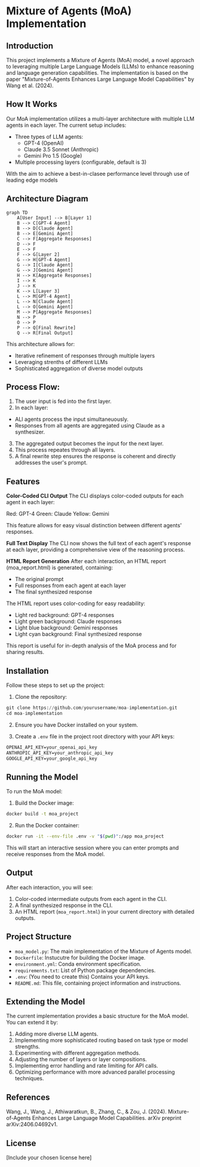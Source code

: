 # Mixture of Agents (MoA) Implementation

## Introduction
This project implements a Mixture of Agents (MoA) model, a novel approach to leveraging multiple Large Language Models (LLMs) to enhance reasoning and language generation capabilities. The implementation is based on the paper "Mixture-of-Agents Enhances Large Language Model Capabilities" by Wang et al. (2024).

## How It Works

Our MoA implementation utilizes a multi-layer architecture with multiple LLM agents in each layer. The current setup includes:

- Three types of LLM agents:
    - GPT-4 (OpenAI)
    - Claude 3.5 Sonnet (Anthropic)
    - Gemini Pro 1.5 (Google)
- Multiple processing layers (configurable, default is 3)

With the aim to achieve a best-in-clasee performance level through use of leading edge models

## Architecture Diagram

```mermaid
graph TD
    A[User Input] --> B[Layer 1]
    B --> C[GPT-4 Agent]
    B --> D[Claude Agent]
    B --> E[Gemini Agent]
    C --> F[Aggregate Responses]
    D --> F
    E --> F
    F --> G[Layer 2]
    G --> H[GPT-4 Agent]
    G --> I[Claude Agent]
    G --> J[Gemini Agent]
    H --> K[Aggregate Responses]
    I --> K
    J --> K
    K --> L[Layer 3]
    L --> M[GPT-4 Agent]
    L --> N[Claude Agent]
    L --> O[Gemini Agent]
    M --> P[Aggregate Responses]
    N --> P
    O --> P
    P --> Q[Final Rewrite]
    Q --> R[Final Output]
```

This architecture allows for:

- Iterative refinement of responses through multiple layers
- Leveraging strenths of different LLMs
- Sophisticated aggregation of diverse model outputs

## Process Flow:

1. The user input is fed into the first layer.
2. In each layer:
 - ALl agents process the input simultaneuously.
 - Responses from all agents are aggregated using Claude as a synthesizer.
3. The aggregated output becomes the input for the next layer.
4. This process repeates through all layers.
5. A final rewrite step ensures the response is coherent and directly addresses the user's prompt.

## Features

**Color-Coded CLI Output**
The CLI displays color-coded outputs for each agent in each layer:

Red: GPT-4
Green: Claude
Yellow: Gemini

This feature allows for easy visual distinction between different agents' responses.

**Full Text Display**
The CLI now shows the full text of each agent's response at each layer, providing a comprehensive view of the reasoning process.

**HTML Report Generation**
After each interaction, an HTML report (moa_report.html) is generated, containing:

- The original prompt
- Full responses from each agent at each layer
- The final synthesized response

The HTML report uses color-coding for easy readability:

- Light red background: GPT-4 responses
- Light green background: Claude responses
- Light blue background: Gemini responses
- Light cyan background: Final synthesized response

This report is useful for in-depth analysis of the MoA process and for sharing results.

## Installation
Follow these steps to set up the project:

1. Clone the repository:
```python
git clone https://github.com/yourusername/moa-implementation.git
cd moa-implementation
```

2. Ensure you have Docker installed on your system.

3. Create a `.env` file in the project root directory with your API keys:
```markdown
OPENAI_API_KEY=your_openai_api_key
ANTHROPIC_API_KEY=your_anthropic_api_key
GOOGLE_API_KEY=your_google_api_key
```

## Running the Model
To run the MoA model:

1. Build the Docker image:
```bash
docker build -t moa_project
```
2. Run the Docker container:
```bash
docker run -it --env-file .env -v "$(pwd)":/app moa_project
```

This will start an interactive session where you can enter prompts and receive responses from the MoA model.

## Output

After each interaction, you will see:

1. Color-coded intermediate outputs from each agent in the CLI.
2. A final synthesized response in the CLI.
3. An HTML report (`moa_report.html`) in your current directory with detailed outputs.

## Project Structure

- `moa_model.py`: The main implementation of the Mixture of Agents model.
- `Dockerfile`: Instucutre for building the Docker image.
- `environment.yml`: Conda environment specification.
- `requirements.txt`: List of Python package dependencies.
- `.env`: (You need to create this) Contains your API keys.
- `README.md`: This file, containing project information and instructions.

## Extending the Model
The current implementation provides a basic structure for the MoA model. You can extend it by:

1. Adding more diverse LLM agents.
2. Implementing more sophisticated routing based on task type or model strengths.
3. Experimenting with different aggregation methods.
4. Adjusting the number of layers or layer compositions.
5. Implementing error handling and rate limiting for API calls.
6. Optimizing performance with more advanced parallel processing techniques.

## References
Wang, J., Wang, J., Athiwaratkun, B., Zhang, C., & Zou, J. (2024). Mixture-of-Agents Enhances Large Language Model Capabilities. arXiv preprint arXiv:2406.04692v1.

## License
[Include your chosen license here]